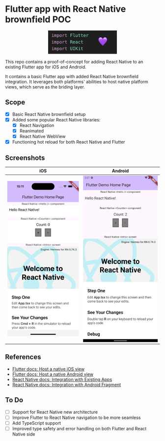# Flutter app with React Native brownfield POC

<p align="center">
  <img src="https://raw.githubusercontent.com/callstack/flutter-brownfield/main/docs/images/flutter-react-love.jpg" alt="Flutter + React = Love" width="224" height="76" />
</p>
    
This repo contains a proof-of-concept for adding React Native to an existing Flutter app for iOS and Android.

It contains a basic Flutter app with added React Native brownfield integration. It leverages both platforms' abilities to host native platform views, which serve as the briding layer. 

## Scope

- [x] Basic React Native brownfield setup
- [x] Added some popular React Native libraries:
  - [x] React Navigation
  - [x] Reanimated
  - [x] React Native WebView
- [x] Functioning hot reload for both React Native and Flutter

## Screenshots

|                                                           iOS                                                            |                                                           Android                                                            |
| :----------------------------------------------------------------------------------------------------------------------: | :--------------------------------------------------------------------------------------------------------------------------: |
| <img src="https://raw.githubusercontent.com/callstack/flutter-brownfield/main/docs/images/flutter-brownfield-ios.png" /> | <img src="https://raw.githubusercontent.com/callstack/flutter-brownfield/main/docs/images/flutter-brownfield-android.png" /> |

## References

- [Flutter docs: Host a native iOS view](https://docs.flutter.dev/platform-integration/ios/platform-views)
- [Flutter docs: Host a native Android view](https://docs.flutter.dev/platform-integration/android/platform-views)
- [React Native docs: Integration with Existing Apps](https://reactnative.dev/docs/integration-with-existing-apps)
- [React Native docs: Integration with Android Fragment](https://reactnative.dev/docs/integration-with-android-fragment)

## To Do

- [ ] Support for React Native new architecture
- [ ] Improve Flutter to React Native navigation to be more seamless
- [ ] Add TypeScript support
- [ ] Improved type safety and error handling on both Flutter and React Native side
